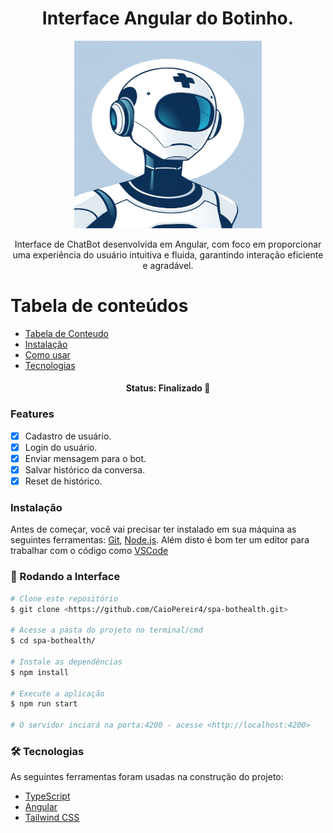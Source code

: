 <h1 align="center">Interface Angular do Botinho.</h1>
<p align="center">
  <img src="src/assets/bot_image.png" alt="Imagem do Botinho" width="300" height="300"/>
</p>

<p align="center">Interface de ChatBot desenvolvida em Angular, com foco em proporcionar uma experiência do usuário intuitiva e fluida, garantindo interação eficiente e agradável.</p>

Tabela de conteúdos
=================
<!--ts-->
   * [Tabela de Conteudo](#tabela-de-conteudo)
   * [Instalação](#instalacao)  <!-- Link correto para seção de instalação -->
   * [Como usar](#como-usar)
   * [Tecnologias](#tecnologias)
<!--te-->

<h4 align="center"> 
	 Status: Finalizado  🚀 
</h4>

### Features

- [x] Cadastro de usuário.
- [x] Login do usuário.
- [x] Enviar mensagem para o bot.
- [x] Salvar histórico da conversa.
- [x] Reset de histórico.

<a id="instalacao"></a>
### Instalação
Antes de começar, você vai precisar ter instalado em sua máquina as seguintes ferramentas:
[Git](https://git-scm.com), [Node.js](https://nodejs.org/en/). 
Além disto é bom ter um editor para trabalhar com o código como [VSCode](https://code.visualstudio.com/)

<a id="como-usar"></a>
### 🎲 Rodando a Interface

```bash
# Clone este repositório
$ git clone <https://github.com/CaioPereir4/spa-bothealth.git>

# Acesse a pasta do projeto no terminal/cmd
$ cd spa-bothealth/

# Instale as dependências
$ npm install

# Execute a aplicação
$ npm run start

# O servidor inciará na porta:4200 - acesse <http://localhost:4200>
```
<a id="tecnologias"></a>
### 🛠 Tecnologias
As seguintes ferramentas foram usadas na construção do projeto:

- [TypeScript](https://www.typescriptlang.org/)
- [Angular](https://v17.angular.io/guide/what-is-angular)
- [Tailwind CSS](https://tailwindcss.com/docs/guides/angular)
